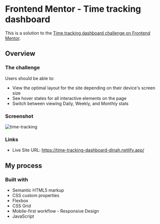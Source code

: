 # Frontend Mentor - Time tracking dashboard

This is a solution to the [Time tracking dashboard challenge on Frontend Mentor](https://www.frontendmentor.io/challenges/time-tracking-dashboard-UIQ7167Jw).

## Overview

### The challenge

Users should be able to:

- View the optimal layout for the site depending on their device's screen size
- See hover states for all interactive elements on the page
- Switch between viewing Daily, Weekly, and Monthly stats

### Screenshot

![time-tracking](https://user-images.githubusercontent.com/74897464/161284383-00ab4bc9-5bcf-483d-9eaf-be2dcbe3baeb.jpeg)


### Links

- Live Site URL: https://time-tracking-dashboard-dinah.netlify.app/

## My process

### Built with

- Semantic HTML5 markup
- CSS custom properties
- Flexbox
- CSS Grid
- Mobile-first workflow - Responsive Design
- JavaScript
